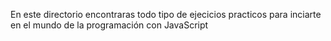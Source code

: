 En este directorio encontraras todo tipo de ejecicios practicos para inciarte en el mundo de la programación con JavaScript 